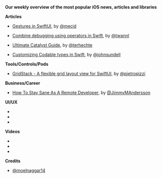 **Our weekly overview of the most popular iOS news, articles and libraries**


**Articles**

* [Gestures in SwiftUI](https://mecid.github.io/2019/07/10/gestures-in-swiftui/), by [@mecid](https://twitter.com/mecid)

* [Combine debugging using operators in Swift](https://www.avanderlee.com/debugging/combine-swift/), by [@twannl](https://www.twitter.com/twannl)

* [Ultimate Catalyst Guide](https://appventure.me/guides/catalyst/intro.html), by [@terhechte](https://twitter.com/terhechte)

* [Customizing Codable types in Swift](https://www.swiftbysundell.com/posts/customizing-codable-types-in-swift), by [@johnsundell](https://twitter.com/johnsundell)

**Tools/Controls/Pods**

* [GridStack - A flexible grid layout view for SwiftUI](https://github.com/pietropizzi/GridStack), by [@pietropizzi](https://twitter.com/pietropizzi)

**Business/Career**

* [How To Stay Sane As A Remote Developer](https://medium.com/swlh/how-to-stay-sane-as-a-remote-developer-48377bae99d3), by [@JimmyMAndersson](https://twitter.com/JimmyMAndersson)

**UI/UX**

*
*
*

**Videos**

*
*
*

**Credits**
 
* [@moelnaggar14](https://github.com/MoElnaggar14)
